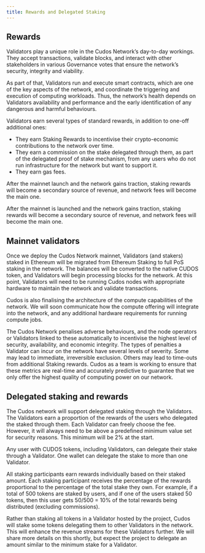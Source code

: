 ```yaml
---
title: Rewards and Delegated Staking
---
```


## Rewards

Validators play a unique role in the Cudos Network’s day-to-day workings. They accept transactions, validate blocks, and interact with other stakeholders in various Governance votes that ensure the network’s security, integrity and viability.

As part of that, Validators run and execute smart contracts, which are one of the key aspects of the network, and coordinate the triggering and execution of computing workloads. Thus, the network’s health depends on Validators availability and performance and the early identification of any dangerous and harmful behaviours.

Validators earn several types of standard rewards, in addition to one-off additional ones:

* They earn Staking Rewards to incentivise their crypto-economic contributions to the network over time.
* They earn a commission on the stake delegated through them, as part of the delegated proof of stake mechanism, from any users who do not run infrastructure for the network but want to support it.
* They earn gas fees.

After the mainnet launch and the network gains traction, staking rewards will become a secondary source of revenue, and network fees will become the main one.


After the mainnet is launched and the network gains traction, staking rewards will become a secondary source of revenue, and network fees will become the main one.

## Mainnet validators

Once we deploy the Cudos Network mainnet, Validators (and stakers) staked in Ethereum will be migrated from Ethereum Staking to full PoS staking in the network. The balances will be converted to the native CUDOS token, and Validators will begin processing blocks for the network. At this point, Validators will need to be running Cudos nodes with appropriate hardware to maintain the network and validate transactions.

Cudos is also finalising the architecture of the compute capabilities of the network. We will soon communicate how the compute offering will integrate into the network, and any additional hardware requirements for running compute jobs.

The Cudos Network penalises adverse behaviours, and the node operators or Validators linked to these automatically to incentivise the highest level of security, availability, and economic integrity. The types of penalties a Validator can incur on the network have several levels of severity. Some may lead to immediate, irreversible exclusion. Others may lead to time-outs from additional Staking rewards. Cudos as a team is working to ensure that these metrics are real-time and accurately predictive to guarantee that we only offer the highest quality of computing power on our network.

## Delegated staking and rewards

The Cudos network will support delegated staking through the Validators. The Validators earn a proportion of the rewards of the users who delegated the staked through them. Each Validator can freely choose the fee. However, it will always need to be above a predefined minimum value set for security reasons. This minimum will be 2% at the start.

Any user with CUDOS tokens, including Validators, can delegate their stake through a Validator. One wallet can delegate the stake to more than one Validator.

All staking participants earn rewards individually based on their staked amount. Each staking participant receives the percentage of the rewards proportional to the percentage of the total stake they own. For example, if a total of 500 tokens are staked by users, and if one of the users staked 50 tokens, then this user gets 50/500 = 10% of the total rewards being distributed (excluding commissions).

Rather than staking all tokens in a Validator hosted by the project, Cudos will stake some tokens delegating them to other Validators in the network. This will enhance the revenue streams for these Validators further. We will share more details on this shortly, but expect the project to delegate an amount similar to the minimum stake for a Validator.
